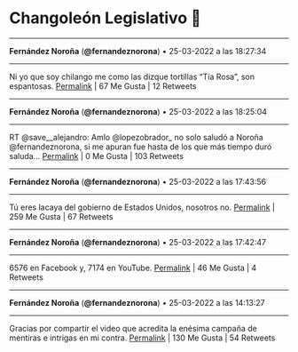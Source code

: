 # Changoleón Legislativo 🙈
*****
**Fernández Noroña** (**@fernandeznorona**) • 25-03-2022 a las 18:27:34
*****
Ni yo que soy chilango me como las dizque tortillas “Tía Rosa”, son espantosas.
[Permalink](https://twitter.com/fernandeznorona/status/1507544762324332547) | 67 Me Gusta | 12 Retweets
*****
**Fernández Noroña** (**@fernandeznorona**) • 25-03-2022 a las 18:25:04
*****
RT @save__alejandro: Amlo @lopezobrador_ no solo saludó a Noroña @fernandeznorona, si me apuran fue hasta de los que más tiempo duró saluda…
[Permalink](https://twitter.com/fernandeznorona/status/1507544131068993540) | 0 Me Gusta | 103 Retweets
*****
**Fernández Noroña** (**@fernandeznorona**) • 25-03-2022 a las 17:43:56
*****
Tú eres lacaya del gobierno de Estados Unidos, nosotros no.
[Permalink](https://twitter.com/fernandeznorona/status/1507533781749710856) | 259 Me Gusta | 67 Retweets
*****
**Fernández Noroña** (**@fernandeznorona**) • 25-03-2022 a las 17:42:47
*****
6576 en Facebook y, 7174 en YouTube.
[Permalink](https://twitter.com/fernandeznorona/status/1507533489360490505) | 46 Me Gusta | 4 Retweets
*****
**Fernández Noroña** (**@fernandeznorona**) • 25-03-2022 a las 14:13:27
*****
Gracias por compartir el video que acredita la enésima campaña de mentiras e intrigas en mi contra.
[Permalink](https://twitter.com/fernandeznorona/status/1507480809615331330) | 130 Me Gusta | 54 Retweets